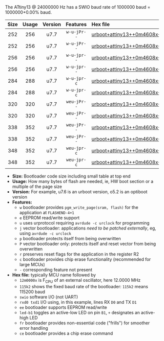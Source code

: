 The ATtiny13 @ 24000000 Hz has a SWIO baud rate of 1000000 baud = 1000000+0.00% baud.

|Size|Usage|Version|Features|Hex file|
|:-:|:-:|:-:|:-:|:--|
|252|256|u7.7|`w-u-jPr--`|[urboot+attiny13++0m4608x+++19k2_swio_rxb0_txb1_led+b2.hex](https://raw.githubusercontent.com/stefanrueger/urboot.hex/main/cores/microcore/attiny13/external_oscillator/fcpu++0m4608_Hz/br+++19k2_bps/urboot+attiny13++0m4608x+++19k2_swio_rxb0_txb1_led+b2.hex)|
|252|256|u7.7|`w-u-jPr--`|[urboot+attiny13++0m4608x+++19k2_swio_rxb1_txb0_led+b2.hex](https://raw.githubusercontent.com/stefanrueger/urboot.hex/main/cores/microcore/attiny13/external_oscillator/fcpu++0m4608_Hz/br+++19k2_bps/urboot+attiny13++0m4608x+++19k2_swio_rxb1_txb0_led+b2.hex)|
|256|256|u7.7|`w-u-jpr--`|[urboot+attiny13++0m4608x+++19k2_swio_rxb0_txb1_led+b2_fr.hex](https://raw.githubusercontent.com/stefanrueger/urboot.hex/main/cores/microcore/attiny13/external_oscillator/fcpu++0m4608_Hz/br+++19k2_bps/urboot+attiny13++0m4608x+++19k2_swio_rxb0_txb1_led+b2_fr.hex)|
|256|256|u7.7|`w-u-jpr--`|[urboot+attiny13++0m4608x+++19k2_swio_rxb1_txb0_led+b2_fr.hex](https://raw.githubusercontent.com/stefanrueger/urboot.hex/main/cores/microcore/attiny13/external_oscillator/fcpu++0m4608_Hz/br+++19k2_bps/urboot+attiny13++0m4608x+++19k2_swio_rxb1_txb0_led+b2_fr.hex)|
|284|288|u7.7|`w-u-jpr-c`|[urboot+attiny13++0m4608x+++19k2_swio_rxb0_txb1_led+b2_fr_ce.hex](https://raw.githubusercontent.com/stefanrueger/urboot.hex/main/cores/microcore/attiny13/external_oscillator/fcpu++0m4608_Hz/br+++19k2_bps/urboot+attiny13++0m4608x+++19k2_swio_rxb0_txb1_led+b2_fr_ce.hex)|
|284|288|u7.7|`w-u-jpr-c`|[urboot+attiny13++0m4608x+++19k2_swio_rxb1_txb0_led+b2_fr_ce.hex](https://raw.githubusercontent.com/stefanrueger/urboot.hex/main/cores/microcore/attiny13/external_oscillator/fcpu++0m4608_Hz/br+++19k2_bps/urboot+attiny13++0m4608x+++19k2_swio_rxb1_txb0_led+b2_fr_ce.hex)|
|320|320|u7.7|`weu-jPr--`|[urboot+attiny13++0m4608x+++19k2_swio_rxb0_txb1_ee_led+b2.hex](https://raw.githubusercontent.com/stefanrueger/urboot.hex/main/cores/microcore/attiny13/external_oscillator/fcpu++0m4608_Hz/br+++19k2_bps/urboot+attiny13++0m4608x+++19k2_swio_rxb0_txb1_ee_led+b2.hex)|
|320|320|u7.7|`weu-jPr--`|[urboot+attiny13++0m4608x+++19k2_swio_rxb1_txb0_ee_led+b2.hex](https://raw.githubusercontent.com/stefanrueger/urboot.hex/main/cores/microcore/attiny13/external_oscillator/fcpu++0m4608_Hz/br+++19k2_bps/urboot+attiny13++0m4608x+++19k2_swio_rxb1_txb0_ee_led+b2.hex)|
|338|352|u7.7|`weu-jPr--`|[urboot+attiny13++0m4608x+++19k2_swio_rxb0_txb1_ee_led+b2_fr.hex](https://raw.githubusercontent.com/stefanrueger/urboot.hex/main/cores/microcore/attiny13/external_oscillator/fcpu++0m4608_Hz/br+++19k2_bps/urboot+attiny13++0m4608x+++19k2_swio_rxb0_txb1_ee_led+b2_fr.hex)|
|338|352|u7.7|`weu-jPr--`|[urboot+attiny13++0m4608x+++19k2_swio_rxb1_txb0_ee_led+b2_fr.hex](https://raw.githubusercontent.com/stefanrueger/urboot.hex/main/cores/microcore/attiny13/external_oscillator/fcpu++0m4608_Hz/br+++19k2_bps/urboot+attiny13++0m4608x+++19k2_swio_rxb1_txb0_ee_led+b2_fr.hex)|
|348|352|u7.7|`weu-jpr-c`|[urboot+attiny13++0m4608x+++19k2_swio_rxb0_txb1_ee_led+b2_fr_ce.hex](https://raw.githubusercontent.com/stefanrueger/urboot.hex/main/cores/microcore/attiny13/external_oscillator/fcpu++0m4608_Hz/br+++19k2_bps/urboot+attiny13++0m4608x+++19k2_swio_rxb0_txb1_ee_led+b2_fr_ce.hex)|
|348|352|u7.7|`weu-jpr-c`|[urboot+attiny13++0m4608x+++19k2_swio_rxb1_txb0_ee_led+b2_fr_ce.hex](https://raw.githubusercontent.com/stefanrueger/urboot.hex/main/cores/microcore/attiny13/external_oscillator/fcpu++0m4608_Hz/br+++19k2_bps/urboot+attiny13++0m4608x+++19k2_swio_rxb1_txb0_ee_led+b2_fr_ce.hex)|

- **Size:** Bootloader code size including small table at top end
- **Usage:** How many bytes of flash are needed, ie, HW boot section or a multiple of the page size
- **Version:** For example, u7.6 is an urboot version, o5.2 is an optiboot version
- **Features:**
  + `w` bootloader provides `pgm_write_page(sram, flash)` for the application at `FLASHEND-4+1`
  + `e` EEPROM read/write support
  + `u` uses urprotocol requiring `avrdude -c urclock` for programming
  + `j` vector bootloader: applications *need to be patched externally*, eg, using `avrdude -c urclock`
  + `p` bootloader protects itself from being overwritten
  + `P` vector bootloader only: protects itself and reset vector from being overwritten
  + `r` preserves reset flags for the application in the register R2
  + `c` bootloader provides chip erase functionality (recommended for large MCUs)
  + `-` corresponding feature not present
- **Hex file:** typically MCU name followed by
  + `12m0000x` is F<sub>CPU</sub> of an external oscillator, here 12.0000 MHz
  + `115k2` shows the fixed baud rate of the bootloader: `115k2` means 115200 baud
  + `swio` software I/O (not UART)
  + `rxd0 txd1` I/O using, in this example, lines RX `D0` and TX `D1`
  + `ee` bootloader supports EEPROM read/write
  + `led-b1` toggles an active-low LED on pin `B1`, `+` designates an active-high LED
  + `fr` bootloader provides non-essential code ("frills") for smoother error handling
  + `ce` bootloader provides a chip erase command
